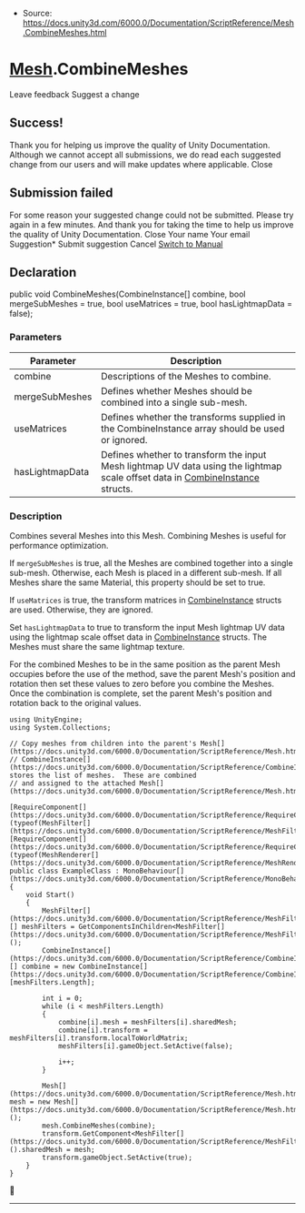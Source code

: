 * Source: https://docs.unity3d.com/6000.0/Documentation/ScriptReference/Mesh.CombineMeshes.html

#  [Mesh](https://docs.unity3d.com/6000.0/Documentation/ScriptReference/Mesh.html).CombineMeshes
Leave feedback
Suggest a change
## Success!
Thank you for helping us improve the quality of Unity Documentation. Although we cannot accept all submissions, we do read each suggested change from our users and will make updates where applicable.
Close
## Submission failed
For some reason your suggested change could not be submitted. Please <a>try again</a> in a few minutes. And thank you for taking the time to help us improve the quality of Unity Documentation.
Close
Your name Your email Suggestion* Submit suggestion
Cancel
[Switch to Manual](https://docs.unity3d.com/6000.0/Documentation/Manual/class-Mesh.html "Go to Mesh Component in the Manual")
## Declaration
public void CombineMeshes(CombineInstance[] combine, bool mergeSubMeshes = true, bool useMatrices = true, bool hasLightmapData = false); 
### Parameters
Parameter | Description  
---|---  
combine | Descriptions of the Meshes to combine.  
mergeSubMeshes | Defines whether Meshes should be combined into a single sub-mesh.  
useMatrices | Defines whether the transforms supplied in the CombineInstance array should be used or ignored.  
hasLightmapData | Defines whether to transform the input Mesh lightmap UV data using the lightmap scale offset data in [CombineInstance](https://docs.unity3d.com/6000.0/Documentation/ScriptReference/CombineInstance.html) structs.  
### Description
Combines several Meshes into this Mesh.
Combining Meshes is useful for performance optimization.  
  
If `mergeSubMeshes` is true, all the Meshes are combined together into a single sub-mesh. Otherwise, each Mesh is placed in a different sub-mesh. If all Meshes share the same Material, this property should be set to true.  
  
If `useMatrices` is true, the transform matrices in [CombineInstance](https://docs.unity3d.com/6000.0/Documentation/ScriptReference/CombineInstance.html) structs are used. Otherwise, they are ignored.  
  
Set `hasLightmapData` to true to transform the input Mesh lightmap UV data using the lightmap scale offset data in [CombineInstance](https://docs.unity3d.com/6000.0/Documentation/ScriptReference/CombineInstance.html) structs. The Meshes must share the same lightmap texture.  
  
For the combined Meshes to be in the same position as the parent Mesh occupies before the use of the method, save the parent Mesh's position and rotation then set these values to zero before you combine the Meshes. Once the combination is complete, set the parent Mesh's position and rotation back to the original values.
```
using UnityEngine;
using System.Collections;  
  
// Copy meshes from children into the parent's Mesh[](https://docs.unity3d.com/6000.0/Documentation/ScriptReference/Mesh.html).
// CombineInstance[](https://docs.unity3d.com/6000.0/Documentation/ScriptReference/CombineInstance.html) stores the list of meshes.  These are combined
// and assigned to the attached Mesh[](https://docs.unity3d.com/6000.0/Documentation/ScriptReference/Mesh.html).  
  
[RequireComponent[](https://docs.unity3d.com/6000.0/Documentation/ScriptReference/RequireComponent.html)(typeof(MeshFilter[](https://docs.unity3d.com/6000.0/Documentation/ScriptReference/MeshFilter.html)))]
[RequireComponent[](https://docs.unity3d.com/6000.0/Documentation/ScriptReference/RequireComponent.html)(typeof(MeshRenderer[](https://docs.unity3d.com/6000.0/Documentation/ScriptReference/MeshRenderer.html)))]
public class ExampleClass : MonoBehaviour[](https://docs.unity3d.com/6000.0/Documentation/ScriptReference/MonoBehaviour.html)
{
    void Start()
    {
        MeshFilter[](https://docs.unity3d.com/6000.0/Documentation/ScriptReference/MeshFilter.html)[] meshFilters = GetComponentsInChildren<MeshFilter[](https://docs.unity3d.com/6000.0/Documentation/ScriptReference/MeshFilter.html)>();
        CombineInstance[](https://docs.unity3d.com/6000.0/Documentation/ScriptReference/CombineInstance.html)[] combine = new CombineInstance[](https://docs.unity3d.com/6000.0/Documentation/ScriptReference/CombineInstance.html)[meshFilters.Length];  
  
        int i = 0;
        while (i < meshFilters.Length)
        {
            combine[i].mesh = meshFilters[i].sharedMesh;
            combine[i].transform = meshFilters[i].transform.localToWorldMatrix;
            meshFilters[i].gameObject.SetActive(false);  
  
            i++;
        }  
  
        Mesh[](https://docs.unity3d.com/6000.0/Documentation/ScriptReference/Mesh.html) mesh = new Mesh[](https://docs.unity3d.com/6000.0/Documentation/ScriptReference/Mesh.html)();
        mesh.CombineMeshes(combine);
        transform.GetComponent<MeshFilter[](https://docs.unity3d.com/6000.0/Documentation/ScriptReference/MeshFilter.html)>().sharedMesh = mesh;
        transform.gameObject.SetActive(true);
    }
}

```

* * *
